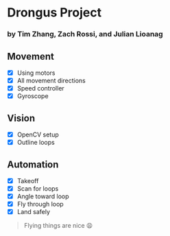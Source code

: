 # Drongus Project
### by Tim Zhang, Zach Rossi, and Julian Lioanag

## Movement

- [x] Using motors
- [x] All movement directions
- [x] Speed controller
- [x] Gyroscope

## Vision

- [x] OpenCV setup
- [x] Outline loops

## Automation

- [x] Takeoff
- [x] Scan for loops
- [x] Angle toward loop
- [x] Fly through loop
- [x] Land safely

> Flying things are nice :weary: